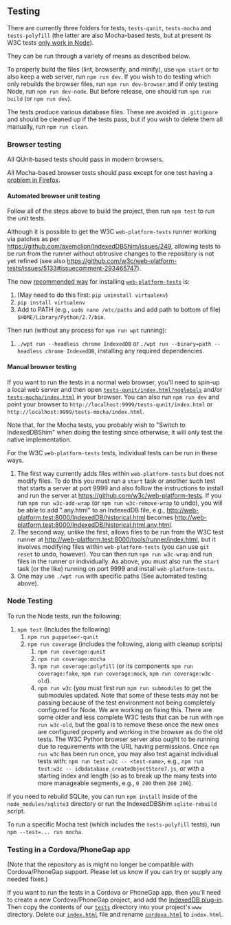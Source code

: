 ## Testing

There are currently three folders for tests, `tests-qunit`,
`tests-mocha` and `tests-polyfill` (the latter are also Mocha-based
tests, but at present its W3C tests
[only work in Node](https://github.com/axemclion/IndexedDBShim/issues/249)).

They can be run through a variety of means as described below.

To properly build the files (lint, browserify, and minify), use `npm start`
or to also keep a web server, run `npm run dev`. If you wish to do
testing which only rebuilds the browser files, run
`npm run dev-browser` and if only testing Node, run `npm run dev-node`.
But before release, one should run `npm run build` (or `npm run dev`).

The tests produce various database files. These are avoided in
`.gitignore` and should be cleaned up if the tests pass, but if
you wish to delete them all manually, run `npm run clean`.

### Browser testing

All QUnit-based tests should pass in modern browsers.

All Mocha-based browser tests should pass except for one test having
a [problem in Firefox](https://github.com/axemclion/IndexedDBShim/issues/250).

#### Automated browser unit testing

Follow all of the steps above to build the project, then run `npm test`
to run the unit tests.

Although it is possible to get the W3C `web-platform-tests` runner
working via patches as per
<https://github.com/axemclion/IndexedDBShim/issues/249>,
allowing tests to be run from the runner without
obtrusive changes to the repository is not yet refined (see also
<https://github.com/w3c/web-platform-tests/issues/5133#issuecomment-293465747>).

The now [recommended way](https://github.com/web-platform-tests/wpt/issues/6565)
for installing [`web-platform-tests`](https://github.com/web-platform-tests/wpt/)
is:

1. (May need to do this first: `pip uninstall virtualenv`)
1. `pip install virtualenv`
1. Add to PATH (e.g., `sudo nano /etc/paths` and add path to bottom of file)
    `$HOME/Library/Python/2.7/bin`.

Then run (without any process for `npm run wpt` running):

1. `./wpt run --headless chrome IndexedDB` or
    `./wpt run --binary=path --headless chrome IndexedDB`,
    installing any required dependencies.

#### Manual browser testing

If you want to run the tests in a normal web browser, you'll need to
spin-up a local web server and then open
[`tests-qunit/index.html?noglobals`](https://github.com/axemclion/IndexedDBShim/blob/master/tests-qunit/index.html?noglobals)
and/or [`tests-mocha/index.html`](https://github.com/axemclion/IndexedDBShim/blob/master/tests-mocha/index.html)
in your browser. You can also run `npm run dev` and point your
browser to `http://localhost:9999/tests-qunit/index.html` or
`http://localhost:9999/tests-mocha/index.html`.

Note that, for the Mocha tests, you probably wish to
"Switch to IndexedDBShim" when doing
the testing since otherwise, it will only test the native implementation.

For the W3C `web-platform-tests` tests, individual tests can be run
in these ways.

1. The first way currently adds files within `web-platform-tests` but
    does not modify files. To do this you must run a `start` task
    or another such test that starts a server at port 9999 and also follow
    the instructions to install and run the server at
    <https://github.com/w3c/web-platform-tests>. If you run
    `npm run w3c-add-wrap` (or `npm run w3c-remove-wrap` to undo), you
    will be able to add ".any.html" to an IndexedDB file, e.g.,
    <http://web-platform.test:8000/IndexedDB/historical.html>
    becomes
    <http://web-platform.test:8000/IndexedDB/historical.html.any.html>.
1. The second way, unlike the first, allows files to be run from the
    W3C test runner at <http://web-platform.test:8000/tools/runner/index.html>,
    but it involves modifying files within `web-platform-tests` (you can use
    `git reset` to undo, however). You can then run `npm run w3c-wrap` and
    run files in the runner or individually. As above, you must also run
    the `start` task (or the like) running on port 9999 and install
    `web-platform-tests`.
1. One may use `./wpt run` with specific paths (See automated testing above).

### Node Testing

To run the Node tests, run the following:

1. `npm test` (Includes the following)
    1. `npm run puppeteer-qunit`
    1. `npm run coverage` (includes the following, along with cleanup scripts)
        1. `npm run coverage:qunit`
        1. `npm run coverage:mocha`
        1. `npm run coverage:polyfill` (or its components `npm run coverage:fake`,
            `npm run coverage:mock`, `npm run coverage:w3c-old`).
        1. `npm run w3c` (you must first run `npm run submodules` to get the
            submodules updated. Note that some of these tests may not be
            passing because of the test environment not being completely
            configured for Node. We are working on fixing this.
            There are some older and less complete W3C tests that can be run
            with `npm run w3c-old`, but the goal is to remove these once
            the new ones are configured properly and working in the browser
            as do the old tests. The W3C Python browser server also ought to be
            running due to requirements with the URL having permissions.
            Once `npm run w3c` has been run once, you may also test against
            individual tests with:
            `npm run test:w3c -- <test-name>`, e.g., `npm run test:w3c -- idbdatabase_createObjectStore7.js`, or with a starting index
            and length (so as to break up the many tests into more
            manageable segments, e.g., `0 200` then `200 200`).

If you need to rebuild SQLite, you can run `npm install` inside of the
`node_modules/sqlite3` directory or run the IndexedDBShim `sqlite-rebuild`
script.

To run a specific Mocha test (which includes the `tests-polyfill`
tests), run `npm --test=... run mocha`.

### Testing in a Cordova/PhoneGap app

(Note that the repository as is might no longer be compatible with
Cordova/PhoneGap support. Please let us know if you can try or supply
any needed fixes.)

If you want to run the tests in a Cordova or PhoneGap app, then you'll need
to create a new Cordova/PhoneGap project, and add the
[IndexedDB plug-in](http://plugins.cordova.io/#/package/com.msopentech.indexeddb).
Then copy the contents of our
[`tests`](https://github.com/axemclion/IndexedDBShim/tree/master/tests)
directory into your project's `www` directory.   Delete our
[`index.html`](https://github.com/axemclion/IndexedDBShim/blob/master/tests/index.html)
file and rename
[`cordova.html`](https://github.com/axemclion/IndexedDBShim/blob/master/tests/cordova.html)
to `index.html`.
